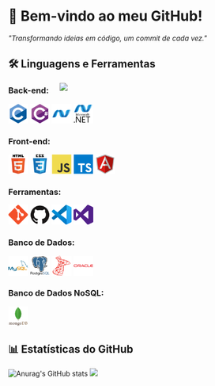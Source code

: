 # 🚀 **Bem-vindo ao meu GitHub!**  
*"Transformando ideias em código, um commit de cada vez."*

 
## 🛠 **Linguagens e Ferramentas**

<p>  
<img align="right" src="https://user-images.githubusercontent.com/109990443/223159820-e2768e36-87a8-4ff1-96a0-ce92f897192f.gif" width="400px">
<p>
 
<div font-family="sans"> 
 
 ### Back-end:
 <img src="https://raw.githubusercontent.com/devicons/devicon/master/icons/c/c-original.svg" alt="C" width="40" height="40"/> 
 <img src="https://raw.githubusercontent.com/devicons/devicon/master/icons/csharp/csharp-original.svg" alt="C#" width="40" height="40"/> 
 <img src="https://raw.githubusercontent.com/devicons/devicon/master/icons/dot-net/dot-net-original.svg" alt=".NET Core" width="40" height="40"/> 
 <img src="https://raw.githubusercontent.com/devicons/devicon/master/icons/dot-net/dot-net-original-wordmark.svg" alt=".NET Framework" width="40" height="40"/>
 
 ### Front-end:
 <img src="https://raw.githubusercontent.com/devicons/devicon/master/icons/html5/html5-original-wordmark.svg" alt="HTML5" width="40" height="40"/>
 <img src="https://raw.githubusercontent.com/devicons/devicon/master/icons/css3/css3-original-wordmark.svg" alt="CSS3" width="40" height="40"/>
 <img src="https://raw.githubusercontent.com/devicons/devicon/master/icons/javascript/javascript-original.svg" alt="JavaScript" width="40" height="40"/> 
 <img src="https://raw.githubusercontent.com/devicons/devicon/master/icons/typescript/typescript-original.svg" alt="TypeScript" width="40" height="40"/>
 <img src="https://raw.githubusercontent.com/devicons/devicon/master/icons/angularjs/angularjs-original.svg" alt="Angular" width="40" height="40"/>
 
 ### Ferramentas:
 <img src="https://raw.githubusercontent.com/devicons/devicon/master/icons/git/git-original.svg" alt="Git" width="40" height="40"/>
 <img src="https://raw.githubusercontent.com/devicons/devicon/master/icons/github/github-original.svg" alt="GitHub" width="40" height="40"/> 
 <img src="https://raw.githubusercontent.com/devicons/devicon/master/icons/vscode/vscode-original.svg" alt="VSCode" width="40" height="40"/> 
 <img src="https://raw.githubusercontent.com/devicons/devicon/master/icons/visualstudio/visualstudio-plain.svg" alt="Visual Studio" width="40" height="40"/>
 
 ### Banco de Dados:
 <img src="https://raw.githubusercontent.com/devicons/devicon/master/icons/mysql/mysql-original-wordmark.svg" alt="MySQL" width="40" height="40"/>
 <img src="https://raw.githubusercontent.com/devicons/devicon/master/icons/postgresql/postgresql-original-wordmark.svg" alt="PostgreSQL" width="40" height="40"/> 
 <img src="https://raw.githubusercontent.com/devicons/devicon/master/icons/microsoftsqlserver/microsoftsqlserver-plain.svg" alt="SQLServer" width="40" height="40"/>
 <img src="https://raw.githubusercontent.com/devicons/devicon/master/icons/oracle/oracle-original.svg" alt="OracleSQL" width="40" height="40"/>
 
 ### Banco de Dados NoSQL:
 <img src="https://raw.githubusercontent.com/devicons/devicon/master/icons/mongodb/mongodb-original-wordmark.svg" alt="MongoDB" width="40" height="40"/>
</div>

## 📊 **Estatísticas do GitHub**

![Anurag's GitHub stats](https://github-readme-stats.vercel.app/api?username=pricileite&show_icons=true&bg_color=d3cfcf&text_color=52218a&title_color=52218a) 
<img src="https://github-readme-stats.vercel.app/api/top-langs/?username=pricileite&layout=compact&show_icons=true&bg_color=d3cfcf&text_color=52218a&title_color=52218a" height = "196">
 












 
 
